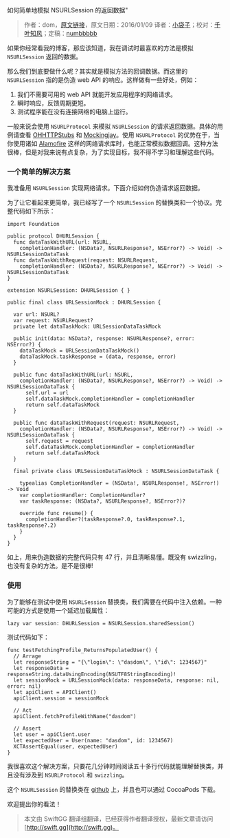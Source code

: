 如何简单地模拟 NSURLSession 的返回数据"

> 作者：dom，[原文链接](http://swiftandpainless.com/an-easy-way-to-stub-nsurlsession/)，原文日期：2016/01/09
> 译者：[小袋子](http://daizi.me)；校对：[千叶知风](http://weibo.com/xiaoxxiao)；定稿：[numbbbbb](https://github.com/numbbbbb)
  









如果你经常看我的博客，那应该知道，我在调试时最喜欢的方法是模拟 `NSURLSession` 返回的数据。

那么我们到底要做什么呢？其实就是模拟方法的回调数据。而这里的 `NSURLSession` 指的是伪造 web API 的响应。这样做有一些好处，例如：

1. 我们不需要可用的 web API 就能开发应用程序的网络请求。
2. 瞬时响应，反馈周期更短。
3. 测试程序能在没有连接网络的电脑上运行。



一般来说会使用 `NSURLProtocol` 来模拟 `NSURLSession` 的请求返回数据。具体的用例请查看 [OHHTTPStubs](https://github.com/AliSoftware/OHHTTPStubs) 和 [Mockingjay](https://github.com/kylef/Mockingjay)。使用 `NSURLProtocol` 的优势在于，当你使用诸如 [Alamofire](https://github.com/Alamofire/Alamofire) 这样的网络请求库时，也能正常模拟数据回调。这种方法很棒，但是对我来说有点复杂，为了实现目标，我不得不学习和理解这些代码。

### 一个简单的解决方案

我准备用 `NSURLSession` 实现网络请求。下面介绍如何伪造请求返回数据。

为了让它看起来更简单，我已经写了一个 `NSURLSession` 的替换类和一个协议。完整代码如下所示：

    import Foundation
    
    public protocol DHURLSession {
      func dataTaskWithURL(url: NSURL,
        completionHandler: (NSData?, NSURLResponse?, NSError?) -> Void) -> NSURLSessionDataTask
      func dataTaskWithRequest(request: NSURLRequest,
        completionHandler: (NSData?, NSURLResponse?, NSError?) -> Void) -> NSURLSessionDataTask
    }
    
    extension NSURLSession: DHURLSession { }
    
    public final class URLSessionMock : DHURLSession {
      
      var url: NSURL?
      var request: NSURLRequest?
      private let dataTaskMock: URLSessionDataTaskMock
      
      public init(data: NSData?, response: NSURLResponse?, error: NSError?) {
        dataTaskMock = URLSessionDataTaskMock()
        dataTaskMock.taskResponse = (data, response, error)
      }
      
      public func dataTaskWithURL(url: NSURL,
        completionHandler: (NSData?, NSURLResponse?, NSError?) -> Void) -> NSURLSessionDataTask {
          self.url = url
          self.dataTaskMock.completionHandler = completionHandler
          return self.dataTaskMock
      }
      
      public func dataTaskWithRequest(request: NSURLRequest,
        completionHandler: (NSData?, NSURLResponse?, NSError?) -> Void) -> NSURLSessionDataTask {
          self.request = request
          self.dataTaskMock.completionHandler = completionHandler
          return self.dataTaskMock
      }
      
      final private class URLSessionDataTaskMock : NSURLSessionDataTask {
        
        typealias CompletionHandler = (NSData!, NSURLResponse!, NSError!) -> Void
        var completionHandler: CompletionHandler?
        var taskResponse: (NSData?, NSURLResponse?, NSError?)?
        
        override func resume() {
          completionHandler?(taskResponse?.0, taskResponse?.1, taskResponse?.2)
        }
      }
    }

如上，用来伪造数据的完整代码只有 47 行，并且清晰易懂。既没有 swizzling，也没有复杂的方法。是不是很棒!

### 使用

为了能够在测试中使用 `NSURLSession` 替换类，我们需要在代码中注入依赖。一种可能的方式是使用一个延迟加载属性：

    lazy var session: DHURLSession = NSURLSession.sharedSession()

测试代码如下：

    func testFetchingProfile_ReturnsPopulatedUser() {
      // Arrage
      let responseString = "{\"login\": \"dasdom\", \"id\": 1234567}"
      let responseData = responseString.dataUsingEncoding(NSUTF8StringEncoding)!
      let sessionMock = URLSessionMock(data: responseData, response: nil, error: nil)
      let apiClient = APIClient()
      apiClient.session = sessionMock
      
      // Act
      apiClient.fetchProfileWithName("dasdom")
      
      // Assert
      let user = apiClient.user
      let expectedUser = User(name: "dasdom", id: 1234567)
      XCTAssertEqual(user, expectedUser)
    }

我很喜欢这个解决方案，只要花几分钟时间阅读五十多行代码就能理解替换类，并且没有涉及到 `NSURLProtocol` 和 `swizzling`。

这个 `NSURLSession` 的替换类在 [github](https://github.com/dasdom/DHURLSessionStub) 上，并且也可以通过 CocoaPods 下载。

欢迎提出你的看法！
> 本文由 SwiftGG 翻译组翻译，已经获得作者翻译授权，最新文章请访问 [http://swift.gg](http://swift.gg)。